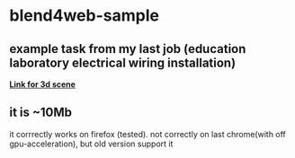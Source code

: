 # blend4web-sample
## example task from my last job (education laboratory electrical wiring installation)

[ **Link for 3d scene** ](https://dekasin.github.io/blend4web-sample/)

it is ~10Mb
---
it corrrectly works on firefox (tested). 
not correctly on last chrome(with off gpu-acceleration), but old version support it
